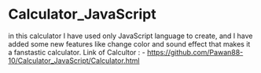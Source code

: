 # Calculator_JavaScript
in this calculator I have used only JavaScript language to create, and I have added some new features like change color and sound effect that makes it a fanstastic calculator.
Link of Calcultor : -  https://github.com/Pawan88-10/Calculator_JavaScript/Calculator.html
